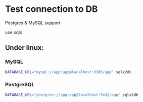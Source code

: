 # Test connection to DB
Postgres & MySQL support

use sqlx

## Under linux:

### MySQL

```bash
DATABASE_URL="mysql://app:app@localhost:3306/app" sqlx2db
```

### PostgreSQL
```bash
DATABASE_URL="postgres://app:app@localhost:5432/app" sqlx2db
```